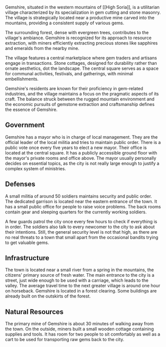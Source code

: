 Gemshire, situated in the western mountains of [[High Soria]], is a utilitarian village characterized by its specialization in gem cutting and stone masonry. The village is strategically located near a productive mine carved into the mountains, providing a consistent supply of various gems.

The surrounding forest, dense with evergreen trees, contributes to the village's ambiance. Gemshire is recognized for its approach to resource extraction, with miners efficiently extracting precious stones like sapphires and emeralds from the nearby mine.

The village features a central marketplace where gem traders and artisans engage in transactions. Stone cottages, designed for durability rather than ornate aesthetics, dot the landscape. The central square serves as a space for communal activities, festivals, and gatherings, with minimal embellishments.

Gemshire's residents are known for their proficiency in gem-related industries, and the village maintains a focus on the pragmatic aspects of its craft. The balance struck between the rugged mountain environment and the economic pursuits of gemstone extraction and craftsmanship defines the essence of Gemshire.
## Government
Gemshire has a mayor who is in charge of local management. They are the official leader of the local militia and tries to maintain public order. There is a public vote once every five years to elect a new mayor. Their office is located at the central square. It has a publicly accessible ground floor with the mayor's private rooms and office above. The mayor usually personally decides on essential topics, as the city is not really large enough to justify a complex system of ministries.
## Defenses
A small militia of around 50 soldiers maintains security and public order. The dedicated garrison is located near the eastern entrance of the town. It has a small public office for people to raise voice problems. The back rooms contain gear and sleeping quarters for the currently working soldiers. 

A few guards patrol the city once every few hours to check if everything is in order. The soldiers also talk to every newcomer to the city to ask about their intentions. Still, the general security level is not that high, as there are no real threats to a town that small apart from the occasional bandits trying to get valuable gems.
## Infrastructure
The town is located near a small river from a spring in the mountains, the citizens' primary source of fresh water. The main entrance to the city is a street, just wide enough to be used with a carriage, which leads to the valley. The average travel time to the next greater village is around one hour on horseback. Gemshire is located in a forest clearing. Some buildings are already built on the outskirts of the forest.
## Natural Resources
The primary mine of Gemshire is about 30 minutes of walking away from the town.  On the outside, miners built a small wooden cottage containing supplies and tools. It has room for two people to sit comfortably as well as a cart to be used for transporting raw gems back to the city.